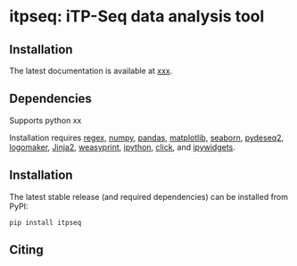 itpseq: iTP-Seq data analysis tool
==================================

Installation
------------
The latest documentation is available at [xxx](xxx).

Dependencies
------------
Supports python xx

Installation requires [regex](https://pypi.org/project/regex/),
[numpy](https://numpy.org/),
[pandas](https://pandas.pydata.org/),
[matplotlib](https://matplotlib.org/),
[seaborn](https://seaborn.pydata.org/),
[pydeseq2](https://pydeseq2.readthedocs.io/en/stable/),
[logomaker](https://logomaker.readthedocs.io/),
[Jinja2](https://jinja.palletsprojects.com/en/stable/),
[weasyprint](https://pypi.org/project/weasyprint/),
[ipython](https://ipython.org/),
[click](https://click.palletsprojects.com/),
and [ipywidgets](https://ipywidgets.readthedocs.io/en/stable/).


Installation
------------
The latest stable release (and required dependencies) can be installed from PyPI:

    pip install itpseq

Citing
------

